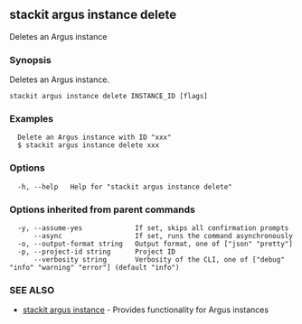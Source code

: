 ## stackit argus instance delete

Deletes an Argus instance

### Synopsis

Deletes an Argus instance.

```
stackit argus instance delete INSTANCE_ID [flags]
```

### Examples

```
  Delete an Argus instance with ID "xxx"
  $ stackit argus instance delete xxx
```

### Options

```
  -h, --help   Help for "stackit argus instance delete"
```

### Options inherited from parent commands

```
  -y, --assume-yes             If set, skips all confirmation prompts
      --async                  If set, runs the command asynchronously
  -o, --output-format string   Output format, one of ["json" "pretty"]
  -p, --project-id string      Project ID
      --verbosity string       Verbosity of the CLI, one of ["debug" "info" "warning" "error"] (default "info")
```

### SEE ALSO

* [stackit argus instance](./stackit_argus_instance.md)	 - Provides functionality for Argus instances

